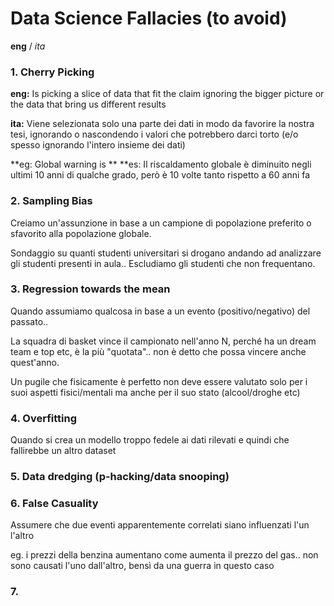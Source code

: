 # Data Science Fallacies (to avoid)

**eng** / *ita*

### 1. Cherry Picking

**eng:** Is picking a slice of data that fit the claim ignoring the bigger picture or the data that bring us different results

**ita:** Viene selezionata solo una parte dei dati in modo da favorire la nostra tesi, ignorando o nascondendo i valori che potrebbero darci torto (e/o spesso ignorando l'intero insieme dei dati)

**eg: Global warning is **
**es: Il riscaldamento globale è diminuito negli ultimi 10 anni di qualche grado, però è 10 volte tanto rispetto a 60 anni fa



### 2. Sampling Bias

Creiamo un'assunzione in base a un campione di popolazione preferito o sfavorito alla popolazione globale.

Sondaggio su quanti studenti universitari si drogano andando ad analizzare gli studenti presenti in aula.. Escludiamo gli studenti che non frequentano.

### 3. Regression towards the mean

Quando assumiamo qualcosa in base a un evento (positivo/negativo) del passato..

La squadra di basket vince il campionato nell'anno N, perché ha un dream team e top etc, è la più "quotata".. non è detto che possa vincere anche quest'anno.

Un pugile che fisicamente è perfetto non deve essere valutato solo per i suoi aspetti fisici/mentali ma anche per il suo stato (alcool/droghe etc)

### 4. Overfitting

Quando si crea un modello troppo fedele ai dati rilevati e quindi che fallirebbe un altro dataset

### 5. Data dredging (p-hacking/data snooping)

### 6. False Casuality

Assumere che due eventi apparentemente correlati siano influenzati l'un l'altro

eg. i prezzi della benzina aumentano come aumenta il prezzo del gas.. non sono causati l'uno dall'altro, bensì da una guerra in questo caso

### 7. 
